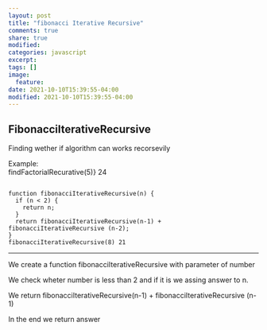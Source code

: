 ```yaml
---
layout: post
title: "fibonacci Iterative Recursive"
comments: true
share: true
modified:
categories: javascript
excerpt:
tags: []
image:
  feature:
date: 2021-10-10T15:39:55-04:00
modified: 2021-10-10T15:39:55-04:00
---
```


## FibonacciIterativeRecursive

Finding wether if algorithm can works recorsevily

Example:<br>
findFactorialRecurative(5)} 24  <br>




~~~

function fibonacciIterativeRecursive(n) {
  if (n < 2) {
    return n;
  }
  return fibonacciIterativeRecursive(n-1) + fibonacciIterativeRecursive (n-2);
}
fibonacciIterativeRecursive(8) 21

~~~
___

We create a function fibonacciIterativeRecursive with parameter of number <br>

We check wheter number is less than 2 and if it is we assing answer to n.<br>

We return fibonacciIterativeRecursive(n-1) + fibonacciIterativeRecursive (n-1) <br>

In the end we return answer

